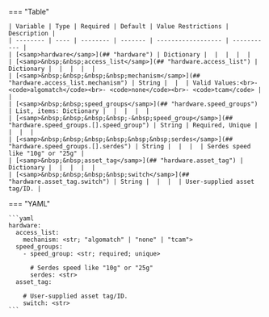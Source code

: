 <!--
  ~ Copyright (c) 2024 Arista Networks, Inc.
  ~ Use of this source code is governed by the Apache License 2.0
  ~ that can be found in the LICENSE file.
  -->
=== "Table"

    | Variable | Type | Required | Default | Value Restrictions | Description |
    | -------- | ---- | -------- | ------- | ------------------ | ----------- |
    | [<samp>hardware</samp>](## "hardware") | Dictionary |  |  |  |  |
    | [<samp>&nbsp;&nbsp;access_list</samp>](## "hardware.access_list") | Dictionary |  |  |  |  |
    | [<samp>&nbsp;&nbsp;&nbsp;&nbsp;mechanism</samp>](## "hardware.access_list.mechanism") | String |  |  | Valid Values:<br>- <code>algomatch</code><br>- <code>none</code><br>- <code>tcam</code> |  |
    | [<samp>&nbsp;&nbsp;speed_groups</samp>](## "hardware.speed_groups") | List, items: Dictionary |  |  |  |  |
    | [<samp>&nbsp;&nbsp;&nbsp;&nbsp;-&nbsp;speed_group</samp>](## "hardware.speed_groups.[].speed_group") | String | Required, Unique |  |  |  |
    | [<samp>&nbsp;&nbsp;&nbsp;&nbsp;&nbsp;&nbsp;serdes</samp>](## "hardware.speed_groups.[].serdes") | String |  |  |  | Serdes speed like "10g" or "25g" |
    | [<samp>&nbsp;&nbsp;asset_tag</samp>](## "hardware.asset_tag") | Dictionary |  |  |  |  |
    | [<samp>&nbsp;&nbsp;&nbsp;&nbsp;switch</samp>](## "hardware.asset_tag.switch") | String |  |  |  | User-supplied asset tag/ID. |

=== "YAML"

    ```yaml
    hardware:
      access_list:
        mechanism: <str; "algomatch" | "none" | "tcam">
      speed_groups:
        - speed_group: <str; required; unique>

          # Serdes speed like "10g" or "25g"
          serdes: <str>
      asset_tag:

        # User-supplied asset tag/ID.
        switch: <str>
    ```
